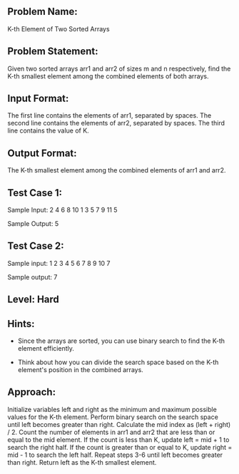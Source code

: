 ## Problem Name:
K-th Element of Two Sorted Arrays

## Problem Statement:
Given two sorted arrays arr1 and arr2 of sizes m 
and n respectively, find the K-th smallest element 
among the combined elements of both arrays.


## Input Format:
The first line contains the elements of arr1, separated by spaces.
The second line contains the elements of arr2, separated by spaces.
The third line contains the value of K.

## Output Format:
The K-th smallest element among the combined elements of arr1 and arr2.

## Test Case 1:
Sample Input:
2 4 6 8 10
1 3 5 7 9 11
5

Sample Output:
5

## Test Case 2:
Sample input:
1 2 3 4 5
6 7 8 9 10
7

Sample output:
7

## Level: Hard

## Hints:
- Since the arrays are sorted, you can use binary
search to find the K-th element efficiently.

- Think about how you can divide the search 
space based on the K-th element's position 
in the combined arrays.

## Approach:
Initialize variables left and right as the minimum and maximum possible values for the K-th element.
Perform binary search on the search space until left becomes greater than right.
Calculate the mid index as (left + right) / 2.
Count the number of elements in arr1 and arr2 that are less than or equal to the mid element.
If the count is less than K, update left = mid + 1 to search the right half.
If the count is greater than or equal to K, update right = mid - 1 to search the left half.
Repeat steps 3-6 until left becomes greater than right.
Return left as the K-th smallest element.